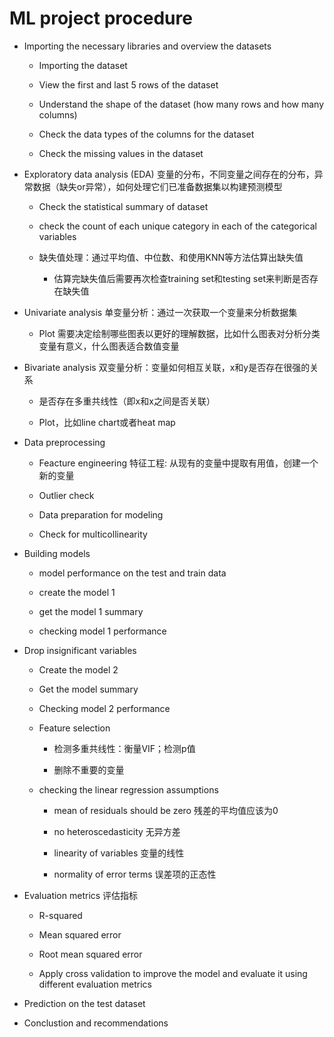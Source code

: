# ML project procedure

- Importing the necessary libraries and overview the datasets

    - Importing the dataset

    - View the first and last 5 rows of the dataset

    - Understand the shape of the dataset (how many rows and how many columns)

    - Check the data types of the columns for the dataset

    - Check the missing values in the dataset
    
- Exploratory data analysis (EDA) 变量的分布，不同变量之间存在的分布，异常数据（缺失or异常），如何处理它们已准备数据集以构建预测模型

    - Check the statistical summary of dataset
    
    - check the count of each unique category in each of the categorical variables

    - 缺失值处理：通过平均值、中位数、和使用KNN等方法估算出缺失值

       - 估算完缺失值后需要再次检查training set和testing set来判断是否存在缺失值
    
- Univariate analysis 单变量分析：通过一次获取一个变量来分析数据集

    - Plot 需要决定绘制哪些图表以更好的理解数据，比如什么图表对分析分类变量有意义，什么图表适合数值变量
    
- Bivariate analysis 双变量分析：变量如何相互关联，x和y是否存在很强的关系

    - 是否存在多重共线性（即x和x之间是否关联）

    - Plot，比如line chart或者heat map
    
- Data preprocessing

    - Feacture engineering 特征工程: 从现有的变量中提取有用值，创建一个新的变量
    
    - Outlier check
    
    - Data preparation for modeling
    
    - Check for multicollinearity
    
- Building models

    - model performance on the test and train data
    
    - create the model 1
    
    - get the model 1 summary 
    
    - checking model 1 performance
    
- Drop insignificant variables 
    
    - Create the model 2
    
    - Get the model summary 
    
    - Checking model 2 performance

    - Feature selection

       - 检测多重共线性：衡量VIF；检测p值

       - 删除不重要的变量
    
    - checking the linear regression assumptions
    
        - mean of residuals should be zero 残差的平均值应该为0
        
        - no heteroscedasticity 无异方差
        
        - linearity of variables 变量的线性
        
        - normality of error terms 误差项的正态性

- Evaluation metrics 评估指标

    - R-squared

    - Mean squared error

    - Root mean squared error

    - Apply cross validation to improve the model and evaluate it using different evaluation metrics


- Prediction on the test dataset

- Conclustion and recommendations
    
    
    
    
    
    
    
    
    
    
    
    
    
